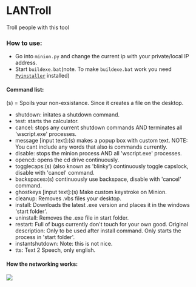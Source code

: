 # LANTroll
Troll people with this tool

### How to use:
- Go into `minion.py` and change the current ip with your private/local IP address.
- Start `buildexe.bat`(note. To make `buildexe.bat` work you need [`Pyinstaller`](www.pyinstaller.org) installed)

#### Command list:
(s) = Spoils your non-exsistance. Since it creates a file on the desktop.
- shutdown: initates a shutdown command.
- test: starts the calculator.
- cancel: stops any current shutdown commands AND terminates all 'wscript.exe' processes.
- message [input text]:(s) makes a popup box with custom text. NOTE: You cant include any words that also is commands currently.
- disable: stops the minion process AND all 'wscript.exe' processes.
- opencd: opens the cd drive continuously.
- togglecaps:(s) (also known as 'blinky') continuously toggle capslock, disable with 'cancel' command.
- backspaces:(s) continuously use backspace, disable with 'cancel' command.
- ghostkeys [input text]:(s) Make custom keystroke on Minion.
- cleanup: Removes .vbs files your desktop.
- install: Downloads the latest .exe version and places it in the windows 'start folder'.
- uninstall: Removes the .exe file in start folder.
- restart: Full of bugs currently don't touch for your own good. Original description: Only to be used after install command. Only starts the process in 'start folder'.
- instantshutdown: Note: this is not nice.
- tts: Text 2 Speech, only english.

#### How the networking works:

![](https://cdn.rawgit.com/kres0345/LANTroll/261cace7/LANTrollNetworkChart.png)
